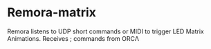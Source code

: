# Remora-matrix
Remora listens to UDP short commands or MIDI to trigger LED Matrix Animations. Receives ; commands from ORCΛ 
